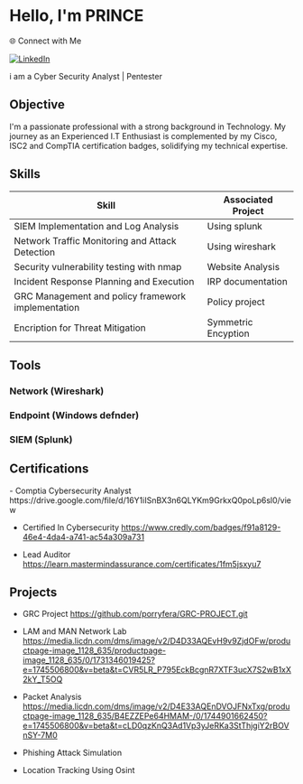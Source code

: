 # Hello, I'm PRINCE
🌐 Connect with Me

[![LinkedIn](https://img.shields.io/badge/LinkedIn-☀️Prince%20Okeke-blue?style=for-the-badge&logo=linkedin&logoColor=white)](https://www.linkedin.com/in/prince-%E2%98%80%EF%B8%8Fokeke)
 </a>



i am a Cyber Security Analyst | Pentester
## Objective


I'm a passionate professional with a strong background in Technology. My journey as an Experienced I.T Enthusiast is complemented by my Cisco, ISC2 and CompTIA certification badges, solidifying my technical expertise.

## Skills


| Skill                                         | Associated Project         |
|-----------------------------------------------|----------------------------|
| SIEM Implementation and Log Analysis          | Using splunk|
| Network Traffic Monitoring and Attack Detection | Using wireshark|
| Security vulnerability testing with nmap      | Website Analysis|
| Incident Response Planning and Execution      | IRP documentation|
| GRC Management and  policy framework implementation  | Policy project|
| Encription for Threat Mitigation | Symmetric Encyption|

## Tools


### Network (Wireshark)
 

### Endpoint (Windows defnder)
   
   

### SIEM (Splunk)


## Certifications
<div>
 - Comptia Cybersecurity Analyst
 https://drive.google.com/file/d/16Y1iISnBX3n6QLYKm9GrkxQ0poLp6sl0/view

 - Certified In Cybersecurity 
 https://www.credly.com/badges/f91a8129-46e4-4da4-a741-ac54a309a731

- Lead Auditor
 https://learn.mastermindassurance.com/certificates/1fm5jsxyu7

## Projects

- GRC Project
https://github.com/porryfera/GRC-PROJECT.git

- LAM and MAN Network Lab https://media.licdn.com/dms/image/v2/D4D33AQEvH9v9ZjdOFw/productpage-image_1128_635/productpage-image_1128_635/0/1731346019425?e=1745506800&v=beta&t=CVR5LR_P795EckBcgnR7XTF3ucX7S2wB1xX2kY_T5OQ
  
- Packet Analysis
  https://media.licdn.com/dms/image/v2/D4E33AQEnDVOJFNxTxg/productpage-image_1128_635/B4EZZEPe64HMAM-/0/1744901662450?e=1745506800&v=beta&t=cLD0qzKnQ3Ad1Vp3yJeRKa3StThjgiY2rBOVnSY-7M0
  
- Phishing Attack Simulation
  
- Location Tracking Using Osint
